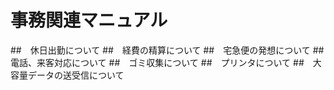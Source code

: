 # 事務関連マニュアル
##　休日出勤について
##　経費の精算について
##　宅急便の発想について
##　電話、来客対応について
##　ゴミ収集について
##　プリンタについて
##　大容量データの送受信について　